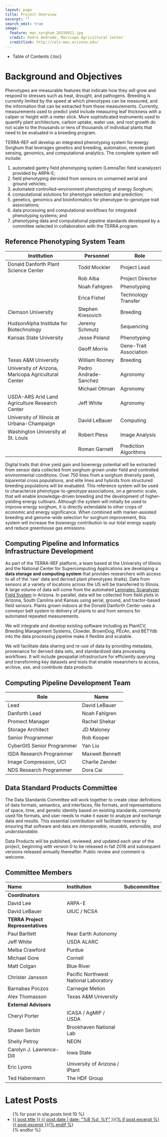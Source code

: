 ```yaml
---
layout: page
title: Project Overview
excerpt: ""
search_omit: true
image:
  feature: mac_sorghum_20150911.jpg
  credit: Pedro Andrade, Maricopa Agricultural Center
  creditlink: http://cals-mac.arizona.edu/
---
```


* Table of Contents
{:toc}

# Background and Objectives

Phenotypes are measurable features that indicate how they will grow and respond to stresses such as heat, drought, and pathogens.
  Breeding is currently limited by the speed at which phenotypes can be measured, and the information that can be extracted from these measurements.
  Currently, measurements used to predict yield include measuring leaf thickness with a caliper or height with a meter stick.
  More sophisticated instruments used to quantify plant architecture, carbon uptake, water use, and root growth do not scale to the thousands or tens of thousands of individual plants that need to be evaluated in a breeding program.
  
TERRA-REF will develop an integrated phenotyping system for energy Sorghum that leverages genetics and breeding, automation, remote plant sensing, genomics, and computational analytics. The complete system will include:

1. automated gantry field phenotyping system (LemnaTec field scanalyzer) provided by ARPA-E;
2. field phenotyping dervided from sensors on unmanned aerial and ground vehicles;
3. automated controlled-environment phenotyping of energy Sorghum;
4. computational solutions for phenotype selection and prediction;
5. genetics, genomics and bioinformatics for phenotype-to-genotype trait associations;
6. data processing and computational workflows for integrated phenotyping systems; and
7. phenotyping data and computational pipeline standards developed by a committee selected in collaboration with the TERRA program. 

## Reference Phenotyping System Team

| Institution                                         | Personnel             | Role                   |
|-----------------------------------------------------|-----------------------|------------------------|
| Donald Danforth Plant Science Center                | Todd Mockler          | Project Lead           |
|                                                     | Rob Alba              | Project Director       |
|                                                     | Noah Fahlgren         | Phenotyping            |
|                                                     | Erica Fishel          | Technology Transfer    |
| Clemson University                                  | Stephen Kresovich     | Breeding               |
| HudsonAlpha Institute for Biotechnology             | Jeremy Schmutz        | Sequencing             |
| Kansas State University                             | Jesse Poland          | Phenotyping            |
|                                                     | Geoff Morris          | Gene-Trait Association |
| Texas A&M University                                | William Rooney        | Breeding               |
| University of Arizona, Maricopa Agricultural Center | Pedro Andrade-Sanchez | Agronomy               |
|                                                     | Michael Ottman        | Agronomy               |
| USDA-ARS Arid Land Agriculture Research Center      | Jeff White            | Agronomy               |
| University of Illinois at Urbana-Champaign          | David LeBauer         | Computing              |
| Washington University at St. Louis                  | Robert Pless          | Image Analysis         |
|                                                     | Roman Garnett         | Prediction Algorithms  |

Digital traits that drive yield gain and bioenergy potential will be extracted from sensor data collected from sorghum grown under field and controlled environmental conditions. Over 750 lines from a sorghum diversity panel, biparental cross populations, and elite lines and hybrids from structured breeding populations will be evaluated. This reference system will be used to characterize phenotype-to-genotype associations, on a genomic scale, that will enable knowledge-driven breeding and the development of higher-yielding energy cultivars. Although the system will initially be used to improve energy sorghum, it is directly extendable to other crops of economic and energy significance. When combined with marker-assisted breeding and genome-wide selection for sorghum improvement, this system will increase the bioenergy contribution to our total energy supply and reduce greenhouse gas emissions.

## Computing Pipeline and Informatics Infrastructure Development

As part of the TERRA-REF platform, a team based at the University of Illinois and the National Center for Supercomputing Applications are developing a **data storage and computing system** that provides researchers with access to all of the 'raw' data and derived plant phenotypes (traits). Data from sensors at a variety of locations across the US will be transferred to Illinois.  A large volume of data will come from the automated [Lemnatec Scanalyzer Field System](http://www.lemnatec.com/products/hardware-solutions/scanalyzer-field/) in Arizona. In parallel, data will be collected from field plots in Arizona, South Carolina and Kansas using aerial, ground, and tractor-based field sensors. Plants grown indoors at the Donald Danforth Center uses a conveyor belt system to delivery of plants to and from sensors for automated repeated measurements.

We will integrate and develop existing software including as PlantCV, Breeding Management Systems, Clowder, BrownDog, PEcAn, and BETYdb into the data processing pipeline make it flexible and scalable.

We will facilitate data sharing and re-use of data by providing metadata, provenance for derived data sets, and standardized data processing workflows. It will include geospatial infrastructure for efficiently querying and transforming key datasets and tools that enable researchers to access, archive, use, and contribute data products.

## Computing Pipeline Development Team


| Role | Name |
|---|---|
| Lead | David LeBauer | 
| Danforth Lead | Noah Fahlgren | 
| Promect Manager | Rachel Shekar |
| Storage Architect | JD Maloney | 
| Senior Programmer | Rob Kooper |
| CyberGIS Senior Programmer |  Yan Liu | 
| ISDA Research Programmer |  Maxwell Bennett |
| Image Compression, UCI | Charlie Zender| 
| NDS Research Programmer | Dora Cai|

## Data Standard Products Committee

The Data Standards Committee will work together to create clear definitions of data formats, semantics, and interfaces, file formats, and representations of space, time, and genetic identity based on existing standards, commonly used file formats, and user needs to make it easier to analyze and exchange data and results. This essential contribution will facilitate research by ensuring that software and data are _interoperable, reusable, extensible, and understandable_.

Data Products will be published, reviewed, and updated each year of the project, beginning with version 0 to be released in fall 2016 and subsequent versions released annually thereafter. Public review and comment is welcome. 


## Committee Members

| Name | Institution | Subcommittee|
|:--|:--|:--|
|**Coordinators** | | | 
| David Lee | ARPA-E | 
| David LeBauer | UIUC / NCSA | 
|**TERRA Project Representatives** | | 
| Paul Bartlett | Near Earth Autonomy | 
| Jeff White | USDA ALARC |
| Melba Crawford | Purdue |
| Michael Gore | Cornell | 
| Matt Colgan | Blue River | 
| Christer Jansson | Pacific Northwest National Laboratory | 
| Barnabas Poczos | Carnegie Mellon | 
| Alex Thomasson | Texas A&M University |
|**External Advisors** | | | 
| Cheryl Porter| ICASA / AgMIP / USDA | 
| Shawn Serbin | Brookhaven National Lab | 
| Shelly Petroy | NEON |
| Carolyn J. Lawrence-Dill | Iowa State | 
| Eric Lyons | University of Arizona / iPlant | 
| Ted Habermann | The HDF Group |


# Latest Posts

<ul class="post-list">
{% for post in site.posts limit:10 %} 
  <li><article><a href="{{ site.url }}{{ post.url }}">{{ post.title }} <span class="entry-date"><time datetime="{{ post.date | date_to_xmlschema }}">{{ post.date | date: "%B %d, %Y" }}</time></span>{% if post.excerpt %} <span class="excerpt">{{ post.excerpt }}</span>{% endif %}</a></article></li>
{% endfor %}
</ul>
